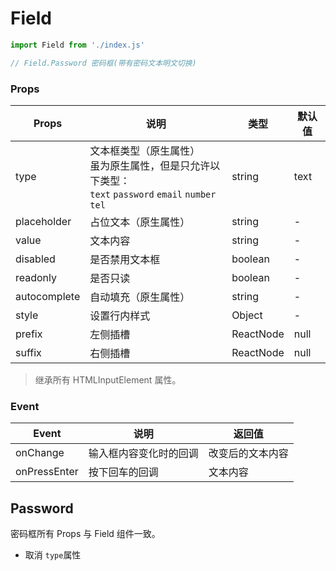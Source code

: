 # Field

```javascript
import Field from './index.js'

// Field.Password 密码框(带有密码文本明文切换)
```

### Props
| Props        | 说明                                                         | 类型      | 默认值 |
| ------------ | ------------------------------------------------------------ | --------- | ------ |
| type         | 文本框类型（原生属性）<br />虽为原生属性，但是只允许以下类型：<br />`text` `password` `email` `number` `tel` | string    | text   |
| placeholder  | 占位文本（原生属性）                                         | string    | -      |
| value        | 文本内容                                                     | string    | -      |
| disabled     | 是否禁用文本框                                               | boolean   | -      |
| readonly     | 是否只读                                                     | boolean   | -      |
| autocomplete | 自动填充（原生属性）                                         | string    | -      |
| style        | 设置行内样式                                                 | Object    | -      |
| prefix       | 左侧插槽                                                     | ReactNode | null   |
| suffix       | 右侧插槽                                                     | ReactNode | null   |

> 继承所有 HTMLInputElement 属性。

### Event

| Event        | 说明                   | 返回值           |
| ------------ | ---------------------- | ---------------- |
| onChange     | 输入框内容变化时的回调 | 改变后的文本内容 |
| onPressEnter | 按下回车的回调         | 文本内容         |

## Password

密码框所有 Props 与 Field 组件一致。

- 取消 `type`属性


